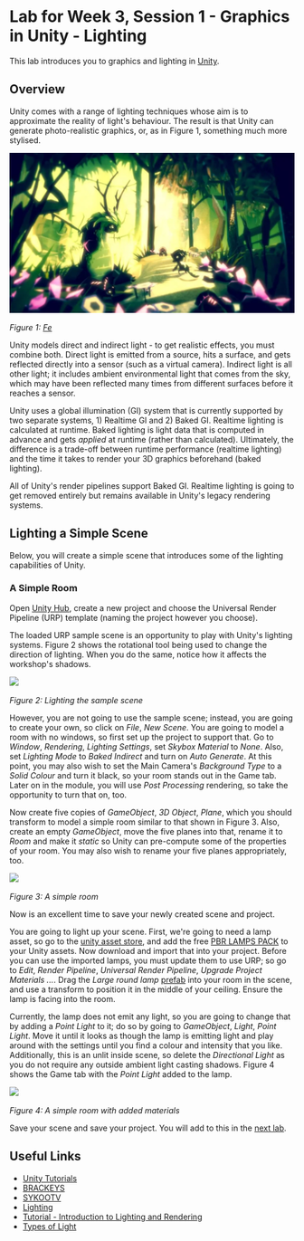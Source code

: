 # Lab for Week 3, Session 1 - Graphics in Unity - Lighting

This lab introduces you to graphics and lighting in [Unity](https://unity.com/).

## Overview

Unity comes with a range of lighting techniques whose aim is to approximate the reality of light's behaviour. The result is that Unity can generate photo-realistic graphics, or, as in Figure 1, something much more stylised.

![](./images/fe.png)

_Figure 1: [Fe](https://www.ea.com/games/fe)_

Unity models direct and indirect light - to get realistic effects, you must combine both. Direct light is emitted from a source, hits a surface, and gets reflected directly into a sensor (such as a virtual camera). Indirect light is all other light; it includes ambient environmental light that comes from the sky, which may have been reflected many times from different surfaces before it reaches a sensor.

Unity uses a global illumination (GI) system that is currently supported by two separate systems, 1) Realtime GI and 2) Baked GI. Realtime lighting is calculated at runtime. Baked lighting is light data that is computed in advance and gets _applied_ at runtime (rather than calculated). Ultimately, the difference is a trade-off between runtime performance (realtime lighting) and the time it takes to render your 3D graphics beforehand (baked lighting).

All of Unity's render pipelines support Baked GI. Realtime lighting is going to get removed entirely but remains available in Unity's legacy rendering systems.

## Lighting a Simple Scene

Below, you will create a simple scene that introduces some of the lighting capabilities of Unity.

### A Simple Room

Open [Unity Hub](https://docs.unity3d.com/Manual/GettingStartedUnityHub.html), create a new project and choose the Universal Render Pipeline (URP) template (naming the project however you choose).

The loaded URP sample scene is an opportunity to play with Unity's lighting systems. Figure 2 shows the rotational tool being used to change the direction of lighting. When you do the same, notice how it affects the workshop's shadows.

![](./images/sampleScene.png)

_Figure 2: Lighting the sample scene_

However, you are not going to use the sample scene; instead, you are going to create your own, so click on _File_, _New Scene_. You are going to model a room with no windows, so first set up the project to support that. Go to _Window_, _Rendering_, _Lighting Settings_, set _Skybox Material_ to _None_. Also, set _Lighting Mode_ to _Baked Indirect_ and turn on _Auto Generate_. At this point, you may also wish to set the Main Camera's _Background Type_ to a _Solid Colour_ and turn it black, so your room stands out in the Game tab. Later on in the module, you will use _Post Processing_ rendering, so take the opportunity to turn that on, too.

Now create five copies of _GameObject_, _3D Object_, _Plane_, which you should transform to model a simple room similar to that shown in Figure 3. Also, create an empty _GameObject_, move the five planes into that, rename it to _Room_ and make it _static_ so Unity can pre-compute some of the properties of your room. You may also wish to rename your five planes appropriately, too.

![](./images/simpleRoom.png)

_Figure 3: A simple room_

Now is an excellent time to save your newly created scene and project.

You are going to light up your scene. First, we're going to need a lamp asset, so go to the [unity asset store](https://assetstore.unity.com/), and add the free [PBR LAMPS PACK](https://assetstore.unity.com/packages/3d/props/interior/free-pbr-lamps-70181) to your Unity assets. Now download and import that into your project. Before you can use the imported lamps, you must update them to use URP; so go to _Edit_, _Render Pipeline_, _Universal Render Pipeline_, _Upgrade Project Materials ..._. Drag the _Large round lamp_ [prefab](https://docs.unity3d.com/Manual/Prefabs.html) into your room in the scene, and use a transform to position it in the middle of your ceiling. Ensure the lamp is facing into the room.  

Currently, the lamp does not emit any light, so you are going to change that by adding a _Point Light_ to it; do so by going to _GameObject_, _Light_, _Point Light_. Move it until it looks as though the lamp is emitting light and play around with the settings until you find a colour and intensity that you like. Additionally, this is an unlit inside scene, so delete the _Directional Light_ as you do not require any outside ambient light casting shadows. Figure 4 shows the Game tab with the _Point Light_ added to the lamp.

![](./images/simpleRoomLit.png)

_Figure 4: A simple room with added materials_

Save your scene and save your project. You will add to this in the [next lab](./week3Session2.md).

## Useful Links

+ [Unity Tutorials](https://learn.unity.com/tutorials)
+ [BRACKEYS](https://www.youtube.com/user/Brackeys)
+ [SYKOOTV](https://www.youtube.com/user/SykooTV)
+ [Lighting](https://docs.unity3d.com/Manual/LightingOverview.html)
+ [Tutorial - Introduction to Lighting and Rendering](https://learn.unity.com/tutorial/introduction-to-lighting-and-rendering-2019-3)
+ [Types of Light](https://docs.unity3d.com/Manual/Lighting.html)
